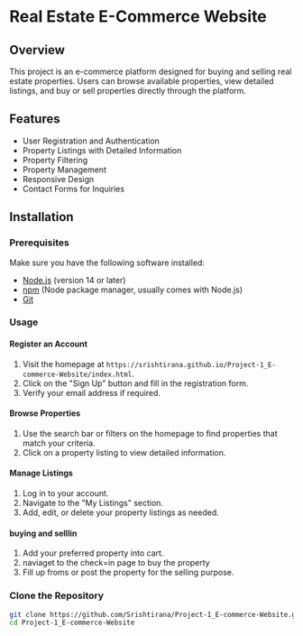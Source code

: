 # Real Estate E-Commerce Website

## Overview
This project is an e-commerce platform designed for buying and selling real estate properties. Users can browse available properties, view detailed listings, and buy or sell properties directly through the platform.

## Features
- User Registration and Authentication
- Property Listings with Detailed Information
- Property Filtering
- Property Management
- Responsive Design
- Contact Forms for Inquiries

## Installation

### Prerequisites
Make sure you have the following software installed:
- [Node.js](https://nodejs.org/) (version 14 or later)
- [npm](https://www.npmjs.com/) (Node package manager, usually comes with Node.js)
- [Git](https://git-scm.com/)

### Usage

#### Register an Account
1. Visit the homepage at `https://srishtirana.github.io/Project-1_E-commerce-Website/index.html`.
2. Click on the "Sign Up" button and fill in the registration form.
3. Verify your email address if required.

#### Browse Properties
1. Use the search bar or filters on the homepage to find properties that match your criteria.
2. Click on a property listing to view detailed information.

#### Manage Listings
1. Log in to your account.
2. Navigate to the "My Listings" section.
3. Add, edit, or delete your property listings as needed.

#### buying and selllin
1. Add your preferred property into cart.
2. naviaget to the check=in page to buy the property
3. Fill up froms or post the property for the selling purpose. 



### Clone the Repository
```bash
git clone https://github.com/Srishtirana/Project-1_E-commerce-Website.git
cd Project-1_E-commerce-Website
